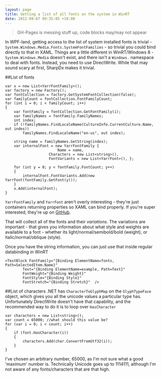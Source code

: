 ```yaml
---
layout: page
title: Getting a list of all fonts on the system in WinRT
date: 2012-09-07 09:35:05 +10:00
---
```


> GH-Pages is messing stuff up, code blocks may/may not appear

In WPF-land, getting access to the list of system installed fonts is trivial - `System.Windows.Media.Fonts.SystemFontFamilies` - so trivial you could bind directly to that in XAML. Things are a little different in WinRT/Windows 8 - `System.Windows.Media` doesn't exist, and there isn't a `Windows.` namespace to deal with fonts. Instead, you need to use DirectWrite. While that may sound scary at first, SharpDx makes it trivial.

##List of fonts

```
var x = new List<YarrFontFamily>();
var factory = new Factory();
var fontCollection = factory.GetSystemFontCollection(false);
var familyCount = fontCollection.FontFamilyCount;
for (int i = 0; i < familyCount; i++)
{
    var fontFamily = fontCollection.GetFontFamily(i);
    var familyNames = fontFamily.FamilyNames;
    int index;
    if (!familyNames.FindLocaleName(CultureInfo.CurrentCulture.Name, out index))
        familyNames.FindLocaleName("en-us", out index);

    string name = familyNames.GetString(index);
    var internalFont = new YarrFontFamily { 
			    		Name = name, 
					Characters = new List<string>(), 
					FontVariants = new List<YarrFont>(), };

    for (int y = 0; y < fontFamily.FontCount; y++)
    {
        internalFont.FontVariants.Add(new YarrFont(fontFamily.GetFont(y)));
    }
    x.Add(internalFont);
}
```

`YarrFontFamily` and `YarrFont` aren't overly interesting - they're just containers returning properties so XAML can bind properly. If you're super interested, they're up on [GitHub](https://github.com/vikingcode/yarrmaprt).

That will collect all of the fonts and their *variations*. The variations are important - that gives you information about what style and weights are available to a font - whether its light/normal/semibold/bold (weight), or italic/normal/oblique (style).

Once you have the string information, you can just use that inside regular databinding in WinRT

```
<TextBlock FontFamily="{Binding ElementName=fonts, Path=SelectedItem.Name}" 
		Text="{Binding ElementName=example, Path=Text}" 
		FontWeight="{Binding Weight}" 
		FontStyle="{Binding Style}"
		FontStretch="{Binding Stretch}"  />
```

##List of characters
.NET has `CharacterToGlyphMap` on the `GlyphTypeFace` object, which gives you all the unicode values a particular type has. Unfortunately DirectWrite doesn't have that capability, and the recommended way to do it is to loop over `HasCharacter`

```
var characters = new List<string>();
var count = 65000; //what should this value be?
for (var i = 0; i < count; i++)
{
    if (font.HasCharacter(i))
    {
        characters.Add(char.ConvertFromUtf32(i));
    }
}
```

I've chosen an arbitrary number, 65000, as I'm not sure what a good 'maximum' number is. Technically Unicode goes up to 1114111, although I'm not aware of any fonts/characters that are that high.